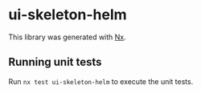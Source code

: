 # ui-skeleton-helm

This library was generated with [Nx](https://nx.dev).

## Running unit tests

Run `nx test ui-skeleton-helm` to execute the unit tests.

